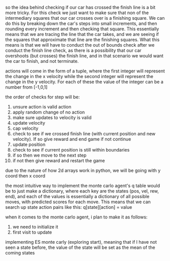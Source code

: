 so the idea behind checking if our car has crossed the finish line is a bit more tricky. For this check we just want to make sure that non of the intermediary squares that our car crosses over is a finishing square. We can do this by breaking down the car's steps into small increments, and then rounding every increment and then checking that square. This essentially means that we are tracing the line that the car takes, and we are seeing if the squares that approximate that line are the finishing squares. What this means is that we will have to conduct the out of bounds check after we conduct the finish line check, as there is a possibility that our car overshoots (but crosses) the finish line, and in that scenario we would want the car to finish, and not terminate.

actions will come in the form of a tuple, where the first integer will represent the change in the x velocity while the second integer will represent the change in the y velocity. For each of these the value of the integer can be a number from [-1,0,1]

the order of checks for step will be: 
1. unsure action is valid action
2. apply random change of no action
3. make sure updates to velocity is valid
4. update velocity
5. cap velocity
6. check to see if we crossed finish line (with current position and new velocity). If so give reward and end game if not continue
7. update position
8. check to see if current position is still within boundaries
9. if so then we move to the next step
10. if not then give reward and restart the game

due to the nature of how 2d arrays work in python, we will be going with y coord then x coord


the most intuitive way to implement the monte carlo agent's q table would be to just make a dictionary, where each key are the states (pos, vel, rew, end), and each of the values is essentially a dictionary of all possible moves, with predicted scores for each move.
This means that we can search up state action pairs like this: q[state][action] = value



when it comes to the monte carlo agent, i plan to make it as follows:
1. we need to initialize it
2. first visit to update


implementing ES monte carly (exploring start), meaning that if I have not seen a state before, the value of the state will be set as the mean of the coming states
